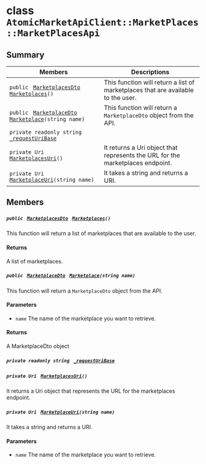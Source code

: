 # class `AtomicMarketApiClient::MarketPlaces::MarketPlacesApi` 

## Summary

 Members                                | Descriptions                                
----------------------------------------|---------------------------------------------
`public ` [`MarketplacesDto`](AtomicMarketApiClient--MarketPlaces--MarketplacesDto.md)` ` [`Marketplaces`](#class_atomic_market_api_client_1_1_market_places_1_1_market_places_api_1a78a67d170323ad260b2051102c66d267)`()` | This function will return a list of marketplaces that are available to the user.
`public ` [`MarketplaceDto`](AtomicMarketApiClient--MarketPlaces--MarketplaceDto.md)` ` [`Marketplace`](#class_atomic_market_api_client_1_1_market_places_1_1_market_places_api_1a0cd5d4e88fd64208a1d543de10f14acb)`(string name)` | This function will return a `MarketplaceDto` object from the API.
`private readonly string ` [`_requestUriBase`](#class_atomic_market_api_client_1_1_market_places_1_1_market_places_api_1a1854c4909a1013a684af16fb52e8a387) | 
`private Uri ` [`MarketplacesUri`](#class_atomic_market_api_client_1_1_market_places_1_1_market_places_api_1aa1317eb8215268be5c8093cee07c5f53)`()` | It returns a Uri object that represents the URL for the marketplaces endpoint.
`private Uri ` [`MarketplaceUri`](#class_atomic_market_api_client_1_1_market_places_1_1_market_places_api_1a397cdf4c3cb7b066c6dd41a453e88ec0)`(string name)` | It takes a string and returns a URI.

## Members

##### `public ` [`MarketplacesDto`](AtomicMarketApiClient--MarketPlaces--MarketplacesDto.md)` ` [`Marketplaces`](#class_atomic_market_api_client_1_1_market_places_1_1_market_places_api_1a78a67d170323ad260b2051102c66d267)`()` 

This function will return a list of marketplaces that are available to the user.

#### Returns
A list of marketplaces.

##### `public ` [`MarketplaceDto`](AtomicMarketApiClient--MarketPlaces--MarketplaceDto.md)` ` [`Marketplace`](#class_atomic_market_api_client_1_1_market_places_1_1_market_places_api_1a0cd5d4e88fd64208a1d543de10f14acb)`(string name)` 

This function will return a `MarketplaceDto` object from the API.

#### Parameters
* `name` The name of the marketplace you want to retrieve.

#### Returns
A MarketplaceDto object

##### `private readonly string ` [`_requestUriBase`](#class_atomic_market_api_client_1_1_market_places_1_1_market_places_api_1a1854c4909a1013a684af16fb52e8a387) 

##### `private Uri ` [`MarketplacesUri`](#class_atomic_market_api_client_1_1_market_places_1_1_market_places_api_1aa1317eb8215268be5c8093cee07c5f53)`()` 

It returns a Uri object that represents the URL for the marketplaces endpoint.

##### `private Uri ` [`MarketplaceUri`](#class_atomic_market_api_client_1_1_market_places_1_1_market_places_api_1a397cdf4c3cb7b066c6dd41a453e88ec0)`(string name)` 

It takes a string and returns a URI.

#### Parameters
* `name` The name of the marketplace you want to retrieve.

